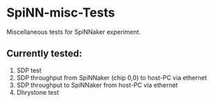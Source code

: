 # SpiNN-misc-Tests
Miscellaneous tests for SpiNNaker experiment.

## Currently tested:
1. SDP test
  1. SDP throughput from SpiNNaker (chip 0,0) to host-PC via ethernet
  2. SDP throughput to SpiNNaker from host-PC via ethernet
2. Dhrystone test

